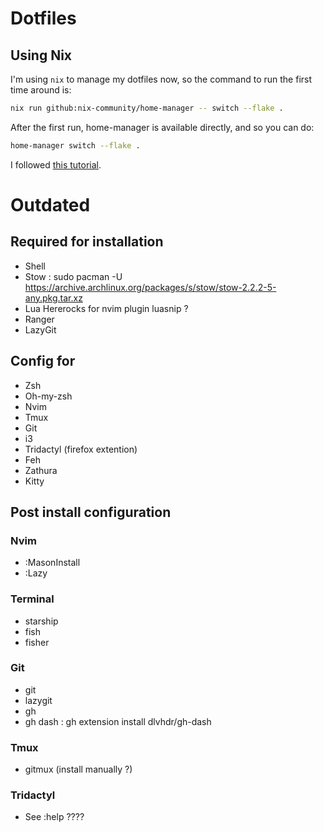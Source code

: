 # Dotfiles
## Using Nix
I'm using `nix` to manage my dotfiles now, so the command to run the first time
around is:

```sh
nix run github:nix-community/home-manager -- switch --flake .
```

After the first run, home-manager is available directly, and so you can do:

```sh
home-manager switch --flake .
```

I followed [this tutorial](https://dev.to/synecdokey/nix-on-macos-2oj3).


# Outdated
## Required for installation

* Shell
* Stow : sudo pacman -U https://archive.archlinux.org/packages/s/stow/stow-2.2.2-5-any.pkg.tar.xz
* Lua Hererocks for nvim plugin luasnip ?
* Ranger
* LazyGit

## Config for

* Zsh
* Oh-my-zsh
* Nvim
* Tmux
* Git
* i3
* Tridactyl (firefox extention)
* Feh
* Zathura
* Kitty
 
## Post install configuration
### Nvim 
* :MasonInstall
* :Lazy

### Terminal
* starship
* fish
* fisher

### Git
* git
* lazygit
* gh
* gh dash : gh extension install dlvhdr/gh-dash

### Tmux
* gitmux (install manually ?)

### Tridactyl
* See :help ????
